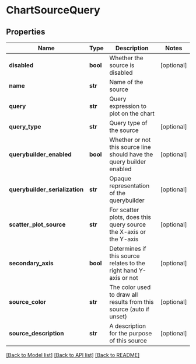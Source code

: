 # ChartSourceQuery

## Properties
Name | Type | Description | Notes
------------ | ------------- | ------------- | -------------
**disabled** | **bool** | Whether the source is disabled | [optional] 
**name** | **str** | Name of the source | 
**query** | **str** | Query expression to plot on the chart | 
**query_type** | **str** | Query type of the source | [optional] 
**querybuilder_enabled** | **bool** | Whether or not this source line should have the query builder enabled | [optional] 
**querybuilder_serialization** | **str** | Opaque representation of the querybuilder | [optional] 
**scatter_plot_source** | **str** | For scatter plots, does this query source the X-axis or the Y-axis | [optional] 
**secondary_axis** | **bool** | Determines if this source relates to the right hand Y-axis or not | [optional] 
**source_color** | **str** | The color used to draw all results from this source (auto if unset) | [optional] 
**source_description** | **str** | A description for the purpose of this source | [optional] 

[[Back to Model list]](../README.md#documentation-for-models) [[Back to API list]](../README.md#documentation-for-api-endpoints) [[Back to README]](../README.md)


